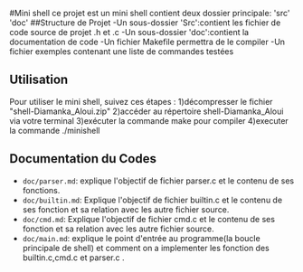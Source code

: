 #Mini shell 
ce projet est un mini shell contient deux dossier principale:
'src' 
'doc'
##Structure de Projet
-Un sous-dossier 'Src':contient les fichier de code source de projet .h et .c
-Un sous-dossier 'doc':contient la documentation de code
-Un fichier Makefile permettra de le compiler
-Un fichier exemples contenant une liste de commandes testées 
## Utilisation
Pour utiliser le mini shell, suivez ces étapes :
1)décompresser le fichier "shell-Diamanka_Aloui.zip"
2)accéder au répertoire shell-Diamanka_Aloui via votre terminal 
3)exécuter la commande make pour compiler 
4)executer  la commande ./minishell
## Documentation du Codes
- `doc/parser.md`: explique l'objectif  de fichier parser.c et le contenu de ses fonctions.
- `doc/builtin.md`: Explique l'objectif de fichier builtin.c et le contenu de ses fonction 
	et sa relation avec les autre fichier source.
- `doc/cmd.md`: Explique l'objectif de fichier cmd.c et le contenu de ses fonction et sa 
	relation avec les autre fichier source.
- `doc/main.md`: explique le point d'entrée au programme(la boucle principale de shell) 
	et comment on a implementer les fonction des builtin.c,cmd.c et parser.c .



